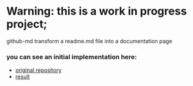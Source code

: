 # Warning: this is a work in progress project;

github-md transform a readme.md file into a documentation page

### you can see an initial implementation here: <br> 
- [original repository](https://github.com/MatiasDandrea/mock)
- [result](https://matiasdandrea.github.io/github-md/matiasdandrea/mock)
